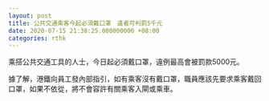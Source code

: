 ```yaml
---
layout: post
title: 公共交通乘客今起必須戴口罩　違者可判罰5千元
date: 2020-07-15 21:38:25.000000000 +08:00
categories: rthk
---
```


乘搭公共交通工具的人士，今日起必須戴口罩，違例最高會被罰款5000元。

據了解，港鐵向員工發內部指引，如有乘客沒有戴口罩，職員應該先要求乘客戴回口罩，如果不依從，將不會容許有關乘客入閘或乘車。
